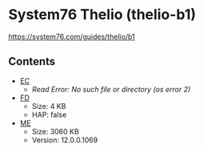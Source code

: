 # System76 Thelio (thelio-b1)

https://system76.com/guides/thelio/b1

## Contents

- [EC](./ec.rom)
  - *Read Error: No such file or directory (os error 2)*
- [FD](./fd.rom)
  - Size: 4 KB
  - HAP: false
- [ME](./me.rom)
  - Size: 3060 KB
  - Version: 12.0.0.1069
